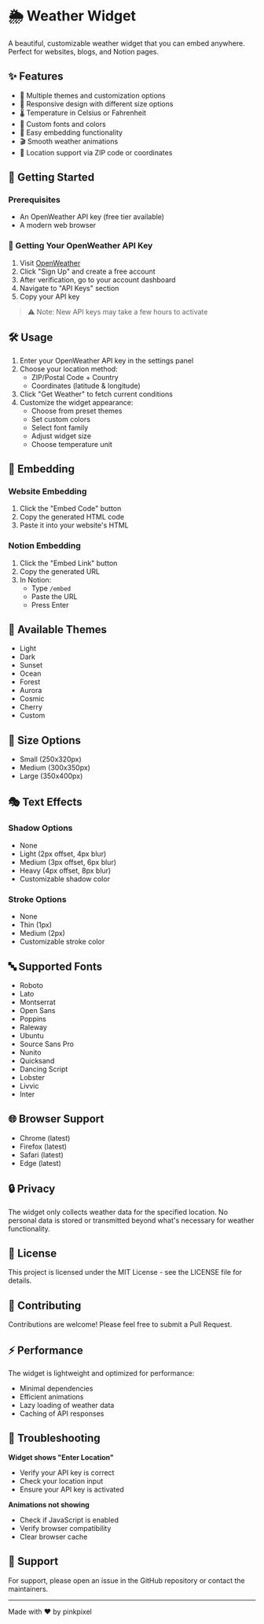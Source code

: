 # 🌦️ Weather Widget

A beautiful, customizable weather widget that you can embed anywhere. Perfect for websites, blogs, and Notion pages.

## ✨ Features

- 🎨 Multiple themes and customization options
- 📱 Responsive design with different size options
- 🌡️ Temperature in Celsius or Fahrenheit
- 💅 Custom fonts and colors
- 🔌 Easy embedding functionality
- 🎬 Smooth weather animations
- 📍 Location support via ZIP code or coordinates

## 🚀 Getting Started

### Prerequisites

- An OpenWeather API key (free tier available)
- A modern web browser

### 📝 Getting Your OpenWeather API Key

1. Visit [OpenWeather](https://openweathermap.org/api)
2. Click "Sign Up" and create a free account
3. After verification, go to your account dashboard
4. Navigate to "API Keys" section
5. Copy your API key

> ⚠️ Note: New API keys may take a few hours to activate

## 🛠️ Usage

1. Enter your OpenWeather API key in the settings panel
2. Choose your location method:
   - ZIP/Postal Code + Country
   - Coordinates (latitude & longitude)
3. Click "Get Weather" to fetch current conditions
4. Customize the widget appearance:
   - Choose from preset themes
   - Set custom colors
   - Select font family
   - Adjust widget size
   - Choose temperature unit

## 🔗 Embedding

### Website Embedding

1. Click the "Embed Code" button
2. Copy the generated HTML code
3. Paste it into your website's HTML

### Notion Embedding

1. Click the "Embed Link" button
2. Copy the generated URL
3. In Notion:
   - Type `/embed`
   - Paste the URL
   - Press Enter

## 🎨 Available Themes

- Light
- Dark
- Sunset
- Ocean
- Forest
- Aurora
- Cosmic
- Cherry
- Custom

## 📐 Size Options

- Small (250x320px)
- Medium (300x350px)
- Large (350x400px)

## 🎭 Text Effects

### Shadow Options
- None
- Light (2px offset, 4px blur)
- Medium (3px offset, 6px blur)
- Heavy (4px offset, 8px blur)
- Customizable shadow color

### Stroke Options
- None
- Thin (1px)
- Medium (2px)
- Customizable stroke color

## 🔤 Supported Fonts

- Roboto
- Lato
- Montserrat
- Open Sans
- Poppins
- Raleway
- Ubuntu
- Source Sans Pro
- Nunito
- Quicksand
- Dancing Script
- Lobster
- Livvic
- Inter

## 🌐 Browser Support

- Chrome (latest)
- Firefox (latest)
- Safari (latest)
- Edge (latest)

## 🔒 Privacy

The widget only collects weather data for the specified location. No personal data is stored or transmitted beyond what's necessary for weather functionality.

## 📄 License

This project is licensed under the MIT License - see the LICENSE file for details.

## 🤝 Contributing

Contributions are welcome! Please feel free to submit a Pull Request.

## ⚡ Performance

The widget is lightweight and optimized for performance:

- Minimal dependencies
- Efficient animations
- Lazy loading of weather data
- Caching of API responses

## 🐛 Troubleshooting

**Widget shows "Enter Location"**

- Verify your API key is correct
- Check your location input
- Ensure your API key is activated

**Animations not showing**

- Check if JavaScript is enabled
- Verify browser compatibility
- Clear browser cache

## 📧 Support

For support, please open an issue in the GitHub repository or contact the maintainers.

---

Made with ❤️ by pinkpixel
